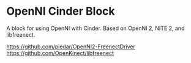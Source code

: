 OpenNI Cinder Block
===================

A block for using OpenNI with Cinder. Based on OpenNI 2, NITE 2, and libfreenect.

https://github.com/piedar/OpenNI2-FreenectDriver
https://github.com/OpenKinect/libfreenect
